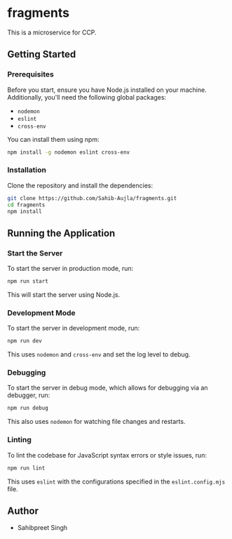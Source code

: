# fragments

This is a microservice for CCP.

## Getting Started

### Prerequisites

Before you start, ensure you have Node.js installed on your machine. Additionally, you'll need the following global packages:

- `nodemon`
- `eslint`
- `cross-env`

You can install them using npm:

```bash
npm install -g nodemon eslint cross-env
```

### Installation

Clone the repository and install the dependencies:

```bash
git clone https://github.com/Sahib-Aujla/fragments.git
cd fragments
npm install
```

## Running the Application

### Start the Server

To start the server in production mode, run:

```bash
npm run start
```

This will start the server using Node.js.

### Development Mode

To start the server in development mode, run:

```bash
npm run dev
```

This uses `nodemon` and `cross-env` and set the log level to debug.

### Debugging

To start the server in debug mode, which allows for debugging via an debugger, run:

```bash
npm run debug
```

This also uses `nodemon` for watching file changes and restarts.

### Linting

To lint the codebase for JavaScript syntax errors or style issues, run:

```bash
npm run lint
```

This uses `eslint` with the configurations specified in the `eslint.config.mjs` file.

## Author

- Sahibpreet Singh
